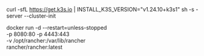 curl -sfL https://get.k3s.io | INSTALL_K3S_VERSION="v1.24.10+k3s1" sh -s - server --cluster-init


docker run -d --restart=unless-stopped \
    -p 8080:80 -p 4443:443 \
    -v /opt/rancher:/var/lib/rancher \
    rancher/rancher:latest